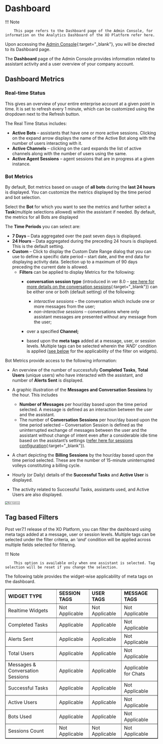 # Dashboard

!!! Note

        This page refers to the Dashboard page of the Admin Console, for information on the Analytics Dashboard of the XO Platform refer here.

Upon accessing the [Admin Console](../adminconsole){:target="_blank"}, you will be directed to its Dashboard page.

The **Dashboard** page of the Admin Console provides information related to assistant activity and a user overview of your company account.


## Dashboard Metrics

### Real-time Status

This gives an overview of your entire enterprise account at a given point in time. It is set to refresh every 1 minute, which can be customized using the dropdown next to the Refresh button.

The Real Time Status includes:

* **Active Bots** – assistants that have one or more active sessions. Clicking on the expand arrow displays the name of the Active Bot along with the number of users interacting with it.
* **Active Channels** – clicking on the card expands the list of active channels along with the number of users using the same.
* **Active Agent Sessions** – agent sessions that are in progress at a given instance.


### Bot Metrics

By default, Bot metrics based on usage of **all bots** during the **last 24 hours** is displayed. You can customize the metrics displayed by the time period and bot selection.

Select the **Bot** for which you want to see the metrics and further select a **Task**(multiple selections allowed) within the assistant if needed. By default, the metrics for all Bots are displayed

The **Time Periods** you can select are:

* **7 Days** – Data aggregated over the past seven days is displayed.
* **24 Hours** – Data aggregated during the preceding 24 hours is displayed. This is the default setting.
* **Custom** – Click to display the Custom Date Range dialog that you can use to define a specific date period – start date, and the end data for displaying activity data. Selection up to a maximum of 90 days preceding the current date is allowed.
    * **Filters** can be applied to display Metrics for the following:
        * **conversation session type** (introduced in ver 8.0 – [see here for more details on the conversation sessions](../../app-settings/advanced-settings/bot-sessions){:target="_blank"}) can be either one or both (default setting) of the following:
            * _interactive sessions_ – the conversation which include one or more messages from the user;
            * _non-interactive sessions_ – conversations where only assistant messages are presented without any message from the user;
        
        * over a specified **Channel;**
        * based upon the **meta tags** added at a message, user, or session levels. Multiple tags can be selected wherein the _‘AND’_ condition is applied ([see below](#tag-based-filters) for the applicability of the filter on widgets).

Bot Metrics provide access to the following information:

* An overview of the number of successfully **Completed Tasks**, **Total Users** (unique users) who have interacted with the assistant, and number of **Alerts Sent** is displayed.
* A graphic illustration of the **Messages and Conversation Sessions** by the hour. This includes
    * **Number of Messages** per hour/day based upon the time period selected. A message is defined as an interaction between the user and the assistant.
    * The number of **Conversation Sessions** per hour/day based upon the time period selected – Conversation Session is defined as the uninterrupted exchange of messages between the user and the assistant without change of intent even after a considerable idle time based on the assistant’s settings ([refer here for sessions configuration](../../app-settings/advanced-settings/bot-sessions){:target="_blank"}).

* A chart depicting the **Billing Sessions** by the hour/day based upon the time period selected. These are the number of 15-minute uninterrupted volleys constituting a billing cycle.
* Hourly (or Daily) details of the **Successful Tasks** and **Active User** is displayed.
* The activity related to Successful Tasks, assistants used, and Active Users are also displayed.

<img src="../images/admin-console-dashboard-img1.png" alt="Bot metrics" title="Bot metrics" style="border: 1px solid gray;zoom:50%;"/>


## Tag based Filters

Post ver7.1 release of the XO Platform, you can filter the dashboard using meta tags added at a message, user or session levels. Multiple tags can be selected under the filter criteria, an ‘_and_‘ condition will be applied across multiple fields selected for filtering.

!!! Note

        This option is available only when one assistant is selected. Tag selection will be reset if you change the selection.

The following table provides the widget-wise applicability of meta tags on the dashboard.

<table border="1">
  <tr>
   <td><strong>WIDGET TYPE</strong>
   </td>
   <td><strong>SESSION TAGS</strong>
   </td>
   <td><strong>USER TAGS</strong>
   </td>
   <td><strong>MESSAGE TAGS</strong>
   </td>
  </tr>
  <tr>
   <td>Realtime Widgets
   </td>
   <td>Not Applicable
   </td>
   <td>Not Applicable
   </td>
   <td>Not Applicable
   </td>
  </tr>
  <tr>
   <td>Completed Tasks
   </td>
   <td>Applicable
   </td>
   <td>Applicable
   </td>
   <td>Not Applicable
   </td>
  </tr>
  <tr>
   <td>Alerts Sent
   </td>
   <td>Applicable
   </td>
   <td>Applicable
   </td>
   <td>Not Applicable
   </td>
  </tr>
  <tr>
   <td>Total Users
   </td>
   <td>Applicable
   </td>
   <td>Applicable
   </td>
   <td>Not Applicable
   </td>
  </tr>
  <tr>
   <td>Messages & Conversation Sessions
   </td>
   <td>Applicable
   </td>
   <td>Applicable
   </td>
   <td>Applicable for Chats
   </td>
  </tr>
  <tr>
   <td>Successful Tasks
   </td>
   <td>Applicable
   </td>
   <td>Applicable
   </td>
   <td>Not Applicable
   </td>
  </tr>
  <tr>
   <td>Active Users
   </td>
   <td>Applicable
   </td>
   <td>Applicable
   </td>
   <td>Not Applicable
   </td>
  </tr>
  <tr>
   <td>Bots Used
   </td>
   <td>Applicable
   </td>
   <td>Applicable
   </td>
   <td>Not Applicable
   </td>
  </tr>
  <tr>
   <td>Sessions Count
   </td>
   <td>Not Applicable
   </td>
   <td>Not Applicable
   </td>
   <td>Not Applicable
   </td>
  </tr>
</table>